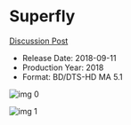 # Superfly

[Discussion Post](https://www.avsforum.com/threads/bass-eq-for-filtered-movies.2995212/post-56766390)

* Release Date: 2018-09-11
* Production Year: 2018
* Format: BD/DTS-HD MA 5.1

![img 0](https://fanart.tv/fanart/movies/500475/moviethumb/superfly-5b863a8d16d92.jpg)

![img 1](https://i.imgur.com/5LL4Rb6.png)

